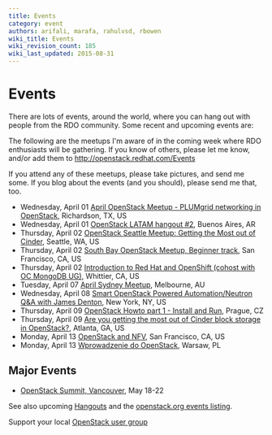 ```yaml
---
title: Events
category: event
authors: arifali, marafa, rahulvsd, rbowen
wiki_title: Events
wiki_revision_count: 185
wiki_last_updated: 2015-08-31
---
```


# Events

There are lots of events, around the world, where you can hang out with people from the RDO community. Some recent and upcoming events are:

The following are the meetups I'm aware of in the coming week where RDO enthusiasts will be gathering. If you know of others, please let me know, and/or add them to <http://openstack.redhat.com/Events>

If you attend any of these meetups, please take pictures, and send me some. If you blog about the events (and you should), please send me that, too.

*   Wednesday, April 01 [April OpenStack Meetup - PLUMgrid networking in OpenStack](http://www.meetup.com/OpenStack-DFW/events/218264002/), Richardson, TX, US
*   Wednesday, April 01 [OpenStack LATAM hangout #2](http://www.meetup.com/openstack-argentina/events/221486465/), Buenos Aires, AR
*   Thursday, April 02 [OpenStack Seattle Meetup: Getting the Most out of Cinder](http://www.meetup.com/OpenStack-Seattle/events/219193094/), Seattle, WA, US
*   Thursday, April 02 [South Bay OpenStack Meetup, Beginner track](http://www.meetup.com/openstack/events/214328702/), San Francisco, CA, US
*   Thursday, April 02 [Introduction to Red Hat and OpenShift (cohost with OC MongoDB UG)](http://www.meetup.com/Southern-California-Red-Hat-User-Group-RHUG/events/220549118/), Whittier, CA, US
*   Tuesday, April 07 [April Sydney Meetup](http://www.meetup.com/Australian-OpenStack-User-Group/events/220202269/), Melbourne, AU
*   Wednesday, April 08 [Smart OpenStack Powered Automation/Neutron Q&A with James Denton](http://www.meetup.com/OpenStack-for-Enterprises-NYC/events/221414475/), New York, NY, US
*   Thursday, April 09 [OpenStack Howto part 1 - Install and Run](http://www.meetup.com/OpenStack-Czech-User-Group-Meetup/events/221143227/), Prague, CZ
*   Thursday, April 09 [Are you getting the most out of Cinder block storage in OpenStack?](http://www.meetup.com/openstack-atlanta/events/219694781/), Atlanta, GA, US
*   Monday, April 13 [OpenStack and NFV](http://www.meetup.com/San-Francisco-Silicon-Valley-OpenStack-Meetup/events/221142044/), San Francisco, CA, US
*   Monday, April 13 [Wprowadzenie do OpenStack](http://www.meetup.com/Poland-CodiLime-Tech-Talk/events/221495777/), Warsaw, PL

## Major Events

*   [OpenStack Summit, Vancouver](http://openstack.org/summit), May 18-22

See also upcoming [Hangouts](Hangouts) and the [openstack.org events listing](http://www.openstack.org/community/events/).

Support your local [OpenStack user group](https://wiki.openstack.org/wiki/OpenStack_User_Groups)

